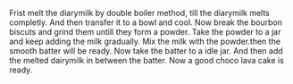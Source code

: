 Frist melt the diarymilk by double boiler method, till the diarymilk melts completly. And then transfer it to a bowl and cool. Now break the bourbon biscuts and 
grind them untill they form a powder. Take the powder to a jar and keep adding the milk gradually. Mix the milk with the powder.then the smooth batter will be ready.
Now take the batter to a idle jar. And then add the melted  dairymilk in between the batter. Now a good choco lava cake is ready.
